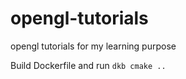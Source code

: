 # opengl-tutorials
opengl tutorials for my learning purpose

Build Dockerfile and run `dkb cmake ..`
